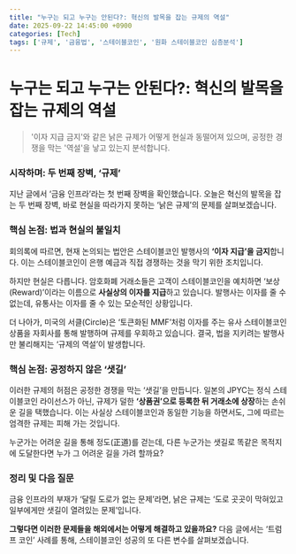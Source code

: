 ```yaml
---
title: "누구는 되고 누구는 안된다?: 혁신의 발목을 잡는 규제의 역설"
date: 2025-09-22 14:45:00 +0900
categories: [Tech]
tags: ['규제', '금융법', '스테이블코인', '원화 스테이블코인 심층분석']
---
```


# 누구는 되고 누구는 안된다?: 혁신의 발목을 잡는 규제의 역설

> '이자 지급 금지'와 같은 낡은 규제가 어떻게 현실과 동떨어져 있으며, 공정한 경쟁을 막는 '역설'을 낳고 있는지 분석합니다.

### 시작하며: 두 번째 장벽, ‘규제’

지난 글에서 ‘금융 인프라’라는 첫 번째 장벽을 확인했습니다. 오늘은 혁신의 발목을 잡는 두 번째 장벽, 바로 현실을 따라가지 못하는 ‘낡은 규제’의 문제를 살펴보겠습니다.

### 핵심 논점: 법과 현실의 불일치

회의록에 따르면, 현재 논의되는 법안은 스테이블코인 발행사의 **‘이자 지급’을 금지**합니다. 이는 스테이블코인이 은행 예금과 직접 경쟁하는 것을 막기 위한 조치입니다.

하지만 현실은 다릅니다. 암호화폐 거래소들은 고객이 스테이블코인을 예치하면 ‘보상(Reward)’이라는 이름으로 **사실상의 이자를 지급**하고 있습니다. 발행사는 이자를 줄 수 없는데, 유통사는 이자를 줄 수 있는 모순적인 상황입니다.

더 나아가, 미국의 서클(Circle)은 ‘토큰화된 MMF’처럼 이자를 주는 유사 스테이블코인 상품을 자회사를 통해 발행하며 규제를 우회하고 있습니다. 결국, 법을 지키려는 발행사만 불리해지는 ‘규제의 역설’이 발생합니다.

### 핵심 논점: 공정하지 않은 ‘샛길’

이러한 규제의 허점은 공정한 경쟁을 막는 ‘샛길’을 만듭니다. 일본의 JPYC는 정식 스테이블코인 라이선스가 아닌, 규제가 덜한 **‘상품권’으로 등록한 뒤 거래소에 상장**하는 손쉬운 길을 택했습니다. 이는 사실상 스테이블코인과 동일한 기능을 하면서도, 그에 따르는 엄격한 규제는 피해 가는 것입니다.

누군가는 어려운 길을 통해 정도(正道)를 걷는데, 다른 누군가는 샛길로 똑같은 목적지에 도달한다면 누가 그 어려운 길을 가려 할까요?

### 정리 및 다음 질문

금융 인프라의 부재가 ‘달릴 도로가 없는 문제’라면, 낡은 규제는 ‘도로 곳곳이 막혀있고 일부에게만 샛길이 열려있는 문제’입니다.

**그렇다면 이러한 문제들을 해외에서는 어떻게 해결하고 있을까요?** 다음 글에서는 ‘트럼프 코인’ 사례를 통해, 스테이블코인 성공의 또 다른 변수를 살펴보겠습니다.
